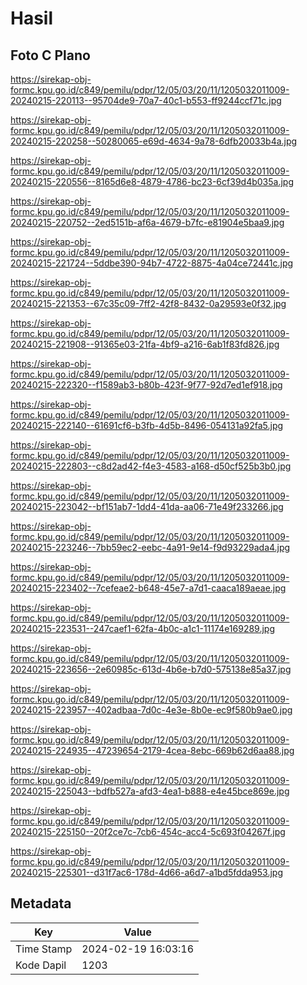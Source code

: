 # Hasil

## Foto C Plano

https://sirekap-obj-formc.kpu.go.id/c849/pemilu/pdpr/12/05/03/20/11/1205032011009-20240215-220113--95704de9-70a7-40c1-b553-ff9244ccf71c.jpg

https://sirekap-obj-formc.kpu.go.id/c849/pemilu/pdpr/12/05/03/20/11/1205032011009-20240215-220258--50280065-e69d-4634-9a78-6dfb20033b4a.jpg

https://sirekap-obj-formc.kpu.go.id/c849/pemilu/pdpr/12/05/03/20/11/1205032011009-20240215-220556--8165d6e8-4879-4786-bc23-6cf39d4b035a.jpg

https://sirekap-obj-formc.kpu.go.id/c849/pemilu/pdpr/12/05/03/20/11/1205032011009-20240215-220752--2ed5151b-af6a-4679-b7fc-e81904e5baa9.jpg

https://sirekap-obj-formc.kpu.go.id/c849/pemilu/pdpr/12/05/03/20/11/1205032011009-20240215-221724--5ddbe390-94b7-4722-8875-4a04ce72441c.jpg

https://sirekap-obj-formc.kpu.go.id/c849/pemilu/pdpr/12/05/03/20/11/1205032011009-20240215-221353--67c35c09-7ff2-42f8-8432-0a29593e0f32.jpg

https://sirekap-obj-formc.kpu.go.id/c849/pemilu/pdpr/12/05/03/20/11/1205032011009-20240215-221908--91365e03-21fa-4bf9-a216-6ab1f83fd826.jpg

https://sirekap-obj-formc.kpu.go.id/c849/pemilu/pdpr/12/05/03/20/11/1205032011009-20240215-222320--f1589ab3-b80b-423f-9f77-92d7ed1ef918.jpg

https://sirekap-obj-formc.kpu.go.id/c849/pemilu/pdpr/12/05/03/20/11/1205032011009-20240215-222140--61691cf6-b3fb-4d5b-8496-054131a92fa5.jpg

https://sirekap-obj-formc.kpu.go.id/c849/pemilu/pdpr/12/05/03/20/11/1205032011009-20240215-222803--c8d2ad42-f4e3-4583-a168-d50cf525b3b0.jpg

https://sirekap-obj-formc.kpu.go.id/c849/pemilu/pdpr/12/05/03/20/11/1205032011009-20240215-223042--bf151ab7-1dd4-41da-aa06-71e49f233266.jpg

https://sirekap-obj-formc.kpu.go.id/c849/pemilu/pdpr/12/05/03/20/11/1205032011009-20240215-223246--7bb59ec2-eebc-4a91-9e14-f9d93229ada4.jpg

https://sirekap-obj-formc.kpu.go.id/c849/pemilu/pdpr/12/05/03/20/11/1205032011009-20240215-223402--7cefeae2-b648-45e7-a7d1-caaca189aeae.jpg

https://sirekap-obj-formc.kpu.go.id/c849/pemilu/pdpr/12/05/03/20/11/1205032011009-20240215-223531--247caef1-62fa-4b0c-a1c1-11174e169289.jpg

https://sirekap-obj-formc.kpu.go.id/c849/pemilu/pdpr/12/05/03/20/11/1205032011009-20240215-223656--2e60985c-613d-4b6e-b7d0-575138e85a37.jpg

https://sirekap-obj-formc.kpu.go.id/c849/pemilu/pdpr/12/05/03/20/11/1205032011009-20240215-223957--402adbaa-7d0c-4e3e-8b0e-ec9f580b9ae0.jpg

https://sirekap-obj-formc.kpu.go.id/c849/pemilu/pdpr/12/05/03/20/11/1205032011009-20240215-224935--47239654-2179-4cea-8ebc-669b62d6aa88.jpg

https://sirekap-obj-formc.kpu.go.id/c849/pemilu/pdpr/12/05/03/20/11/1205032011009-20240215-225043--bdfb527a-afd3-4ea1-b888-e4e45bce869e.jpg

https://sirekap-obj-formc.kpu.go.id/c849/pemilu/pdpr/12/05/03/20/11/1205032011009-20240215-225150--20f2ce7c-7cb6-454c-acc4-5c693f04267f.jpg

https://sirekap-obj-formc.kpu.go.id/c849/pemilu/pdpr/12/05/03/20/11/1205032011009-20240215-225301--d31f7ac6-178d-4d66-a6d7-a1bd5fdda953.jpg


## Metadata

| Key        | Value               |
| ---------- | ------------------- |
| Time Stamp | 2024-02-19 16:03:16 |
| Kode Dapil | 1203                |



